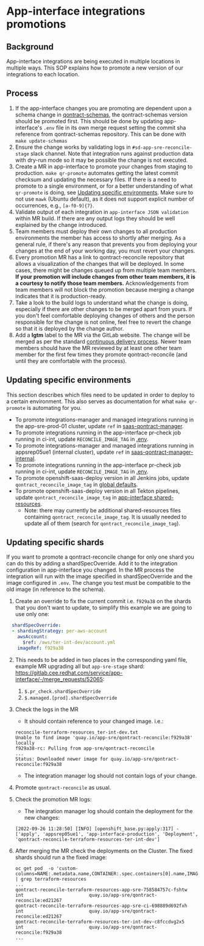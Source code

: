 # App-interface integrations promotions

## Background

App-interface integrations are being executed in multiple locations in multiple ways.  This SOP explains how to promote a new version of our integrations to each location.

## Process

1. If the app-interface changes you are promoting are dependent upon a schema change in [qontract-schemas](https://github.com/app-sre/qontract-schemas),
   the qontract-schemas version should be promoted first. This should be done by updating app-interface's `.env` file in its own merge request
   setting the commit sha reference from qontract-schemas repository. This can be done with `make update-schemas`
1. Ensure the change works by validating logs in `#sd-app-sre-reconcile-stage` slack channel. Note that integration runs against production data with dry-run mode so it may be possible the change is not executed.
1. Create a MR in app-interface to promote your changes from staging to
   production. `make qr-promote` automates getting the latest commit
   checksum and updating the necessary files. If there is a need to promote to
   a single environment, or for a better understanding of what `qr-promote` is
   doing, see [Updating specific environments](#updating-specific-environments).
   Make sure to not use `mawk` (Ubuntu default), as it does not support explicit number of occurrences,
   e.g., `[a-f0-9]{7}`.
1. Validate output of each integration in `app-interface JSON validation` within MR build. If there are any output logs they should be well explained by the change introduced.
1. Team members must deploy their own changes to all production environments
   the member has access to shortly after merging. As a general rule, if
   there's any reason that prevents you from deploying your changes at the
   end of your working day, you must revert your changes.
1. Every promotion MR has a link to qontract-reconcile repository that
   allows a visualization of the changes that will be deployed.
   In some cases, there might be changes queued up from multiple team
   members. **If your promotion will include changes from other team
   members, it is a courtesy to notify those team members.** Acknowledgements
   from team members will not block the promotion because merging a change
   indicates that it is production-ready.
1. Take a look to the build logs to understand what the change is doing,
   especially if there are other changes to be merged apart from yours. If
   you don't feel comfortable deploying changes of others and the person
   responsible for the change is not online, feel free to revert the change
   so that it is deployed by the change author.
1. Add a **lgtm** label to the MR via the GitLab website. The change will
   be merged as per the standard
   [continuous delivery process](https://gitlab.cee.redhat.com/service/app-interface/-/blob/master/docs/app-sre/continuous-delivery-in-app-interface.md). Newer team members should have the MR reviewed by at least one other team member for the first few times they promote qontract-reconcile (and until they are comfortable with the process).

## Updating specific environments

This section describes which files need to be updated in order to deploy to
a certain environment. This also serves as documentation for what
`make qr-promote` is automating for you.

* To promote integrations-manager and managed integrations running in the app-sre-prod-01 cluster, update `ref` in [saas-qontract-manager](https://gitlab.cee.redhat.com/service/app-interface/-/blob/master/data/services/app-interface/cicd/ci-ext/saas-qontract-manager.yaml).
* To promote integrations running in the app-interface pr-check job running in ci-int, update `RECONCILE_IMAGE_TAG` in [.env](/.env).
* To promote integrations-manager and managed integrations running in appsrep05ue1 (internal cluster), update `ref` in [saas-qontract-manager-internal](data/services/app-interface/cicd/ci-int/saas-qontract-manager-int.yaml).
* To promote integrations running in the app-interface pr-check job running in ci-int, update `RECONCILE_IMAGE_TAG` in [.env](/.env).
* To promote openshift-saas-deploy version in all Jenkins jobs, update `qontract_reconcile_image_tag` in [global defaults](/resources/jenkins/global/defaults.yaml).
* To promote openshift-saas-deploy version in all Tekton pipelines, update `qontract_reconcile_image_tag` in [app-interface shared-resources](/data/services/app-interface/shared-resources).
    * Note: there may currently be additional shared-resources files containing `qontract_reconcile_image_tag`. It is usually needed to update all of them (search for `qontract_reconcile_image_tag`).

## Updating specific shards

If you want to promote a qontract-reconcile change for only one shard you can do this by adding a shardSpecOverride. Add it to the integration configuration in app-interface you changed. In the MR process the integration will run with the image specified in shardSpecOverride and the image configured in `.env`. The change you test must be compatible to the old image (in reference to the schema).

1. Create an override to fix the current commit i.e. `f929a38` on the shards that you don't want to update, to simplify this example we are going to use only one:
```yaml
  shardSpecOverride:
  - shardingStrategy: per-aws-account
    awsAccount:
      $ref: /aws/ter-int-dev/account.yml
    imageRef: f929a38
```
2. This needs to be added in two places in the corresponding yaml file, example MR upgrading all but `app-sre-stage` shard: https://gitlab.cee.redhat.com/service/app-interface/-/merge_requests/52065:
   1. `$.pr_check.shardSpecOverride`
   1. `$.managed.[prod].shardSpecOverride`
4. Check the logs in the MR
   * It should contain reference to your changed image. i.e.:
   ```
   reconcile-terraform-resources_ter-int-dev.txt
   Unable to find image 'quay.io/app-sre/qontract-reconcile:f929a38' locally
   f929a38-rc: Pulling from app-sre/qontract-reconcile
   ...
   Status: Downloaded newer image for quay.io/app-sre/qontract-reconcile:f929a38
   ```
   * The integration manager log should not contain logs of your change.

6. Promote `qontract-reconcile` as usual.
7. Check the promotion MR logs:
   * The integration manager log should contain the deployment for the new changes:
   ```
   [2022-09-26 11:28:50] [INFO] [openshift_base.py:apply:317] - ['apply', 'appsrep05ue1', 'app-interface-production', 'Deployment', 'qontract-reconcile-terraform-resources-ter-int-dev']
   ```
5. After merging the MR check the deployments on the Cluster. The fixed shards should run a the fixed image:
   ```
   oc get pod  -o 'custom-columns=NAME:.metadata.name,CONTAINER:.spec.containers[0].name,IMAGE:.spec.containers[0].image' | grep terraform-resources
   ...
   qontract-reconcile-terraform-resources-app-sre-758584757c-fshtw   int                        quay.io/app-sre/qontract-reconcile:ed21267
   qontract-reconcile-terraform-resources-app-sre-ci-698889d692fxh   int                        quay.io/app-sre/qontract-reconcile:ed21267
   qontract-reconcile-terraform-resources-ter-int-dev-c8fccdvg2x5   int                        quay.io/app-sre/qontract-reconcile:f929a38
   ...
   ```
